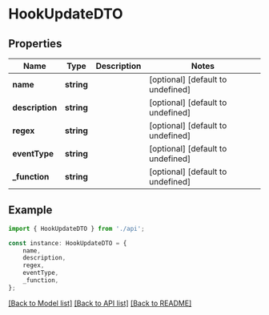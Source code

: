 # HookUpdateDTO


## Properties

Name | Type | Description | Notes
------------ | ------------- | ------------- | -------------
**name** | **string** |  | [optional] [default to undefined]
**description** | **string** |  | [optional] [default to undefined]
**regex** | **string** |  | [optional] [default to undefined]
**eventType** | **string** |  | [optional] [default to undefined]
**_function** | **string** |  | [optional] [default to undefined]

## Example

```typescript
import { HookUpdateDTO } from './api';

const instance: HookUpdateDTO = {
    name,
    description,
    regex,
    eventType,
    _function,
};
```

[[Back to Model list]](../README.md#documentation-for-models) [[Back to API list]](../README.md#documentation-for-api-endpoints) [[Back to README]](../README.md)
